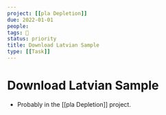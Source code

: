 ```yaml
---
project: [[pla Depletion]]
due: 2022-01-01
people:
tags: 🧨
status: priority
title: Download Latvian Sample
type: [[Task]]
---
```


# Download Latvian Sample

- Probably in the [[pla Depletion]] project.